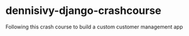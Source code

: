 # dennisivy-django-crashcourse
Following this crash course to build a custom customer management app
